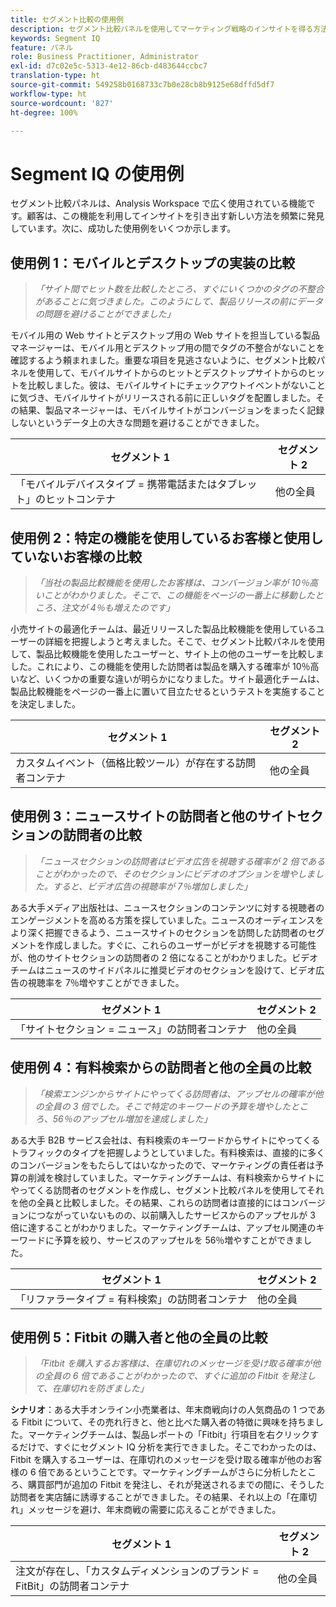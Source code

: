 ```yaml
---
title: セグメント比較の使用例
description: セグメント比較パネルを使用してマーケティング戦略のインサイトを得る方法に関する実際の使用例を説明します。
keywords: Segment IQ
feature: パネル
role: Business Practitioner, Administrator
exl-id: d7c02e5c-5313-4e12-86cb-d483644ccbc7
translation-type: ht
source-git-commit: 549258b0168733c7b0e28cb8b9125e68dffd5df7
workflow-type: ht
source-wordcount: '827'
ht-degree: 100%

---
```


# Segment IQ の使用例

セグメント比較パネルは、Analysis Workspace で広く使用されている機能です。顧客は、この機能を利用してインサイトを引き出す新しい方法を頻繁に発見しています。次に、成功した使用例をいくつか示します。

## 使用例 1：モバイルとデスクトップの実装の比較

> *「サイト間でヒット数を比較したところ、すぐにいくつかのタグの不整合があることに気づきました。このようにして、製品リリースの前にデータの問題を避けることができました」*

モバイル用の Web サイトとデスクトップ用の Web サイトを担当している製品マネージャーは、モバイル用とデスクトップ用の間でタグの不整合がないことを確認するよう頼まれました。重要な項目を見逃さないように、セグメント比較パネルを使用して、モバイルサイトからのヒットとデスクトップサイトからのヒットを比較しました。彼は、モバイルサイトにチェックアウトイベントがないことに気づき、モバイルサイトがリリースされる前に正しいタグを配置しました。その結果、製品マネージャーは、モバイルサイトがコンバージョンをまったく記録しないというデータ上の大きな問題を避けることができました。

| セグメント 1 | セグメント 2 |
|--- |--- |
| 「モバイルデバイスタイプ = 携帯電話またはタブレット」のヒットコンテナ | 他の全員 |

## 使用例 2：特定の機能を使用しているお客様と使用していないお客様の比較

> *「当社の製品比較機能を使用したお客様は、コンバージョン率が 10％高いことがわかりました。そこで、この機能をページの一番上に移動したところ、注文が 4％も増えたのです」*

小売サイトの最適化チームは、最近リリースした製品比較機能を使用しているユーザーの詳細を把握しようと考えました。そこで、セグメント比較パネルを使用して、製品比較機能を使用したユーザーと、サイト上の他のユーザーを比較しました。これにより、この機能を使用した訪問者は製品を購入する確率が 10％高いなど、いくつかの重要な違いが明らかになりました。サイト最適化チームは、製品比較機能をページの一番上に置いて目立たせるというテストを実施することを決定しました。

| セグメント 1 | セグメント 2 |
|--- |--- |
| カスタムイベント（価格比較ツール）が存在する訪問者コンテナ | 他の全員 |

## 使用例 3：ニュースサイトの訪問者と他のサイトセクションの訪問者の比較

> *「ニュースセクションの訪問者はビデオ広告を視聴する確率が 2 倍であることがわかったので、そのセクションにビデオのオプションを増やしました。すると、ビデオ広告の視聴率が 7％増加しました」*

ある大手メディア出版社は、ニュースセクションのコンテンツに対する視聴者のエンゲージメントを高める方策を探していました。ニュースのオーディエンスをより深く把握できるよう、ニュースサイトのセクションを訪問した訪問者のセグメントを作成しました。すぐに、これらのユーザーがビデオを視聴する可能性が、他のサイトセクションの訪問者の 2 倍になることがわかりました。ビデオチームはニュースのサイドパネルに推奨ビデオのセクションを設けて、ビデオ広告の視聴率を 7％増やすことができました。

| セグメント 1 | セグメント 2 |
|--- |--- |
| 「サイトセクション = ニュース」の訪問者コンテナ | 他の全員 |

## 使用例 4：有料検索からの訪問者と他の全員の比較

> *「検索エンジンからサイトにやってくる訪問者は、アップセルの確率が他の全員の 3 倍でした。そこで特定のキーワードの予算を増やしたところ、56％のアップセル増加を達成しました」*

ある大手 B2B サービス会社は、有料検索のキーワードからサイトにやってくるトラフィックのタイプを把握しようとしていました。有料検索は、直接的に多くのコンバージョンをもたらしてはいなかったので、マーケティングの責任者は予算の削減を検討していました。マーケティングチームは、有料検索からサイトにやってくる訪問者のセグメントを作成し、セグメント比較パネルを使用してそれを他の全員と比較しました。その結果、これらの訪問者は直接的にはコンバージョンにつながっていないものの、以前購入したサービスからのアップセルが 3 倍に達することがわかりました。マーケティングチームは、アップセル関連のキーワードに予算を絞り、サービスのアップセルを 56％増やすことができました。

| セグメント 1 | セグメント 2 |
|--- |--- |
| 「リファラータイプ = 有料検索」の訪問者コンテナ | 他の全員 |

## 使用例 5：Fitbit の購入者と他の全員の比較

> *「Fitbit を購入するお客様は、在庫切れのメッセージを受け取る確率が他の全員の 6 倍であることがわかったので、すぐに追加の Fitbit を発注して、在庫切れを防ぎました」*

**シナリオ**：ある大手オンライン小売業者は、年末商戦向けの人気商品の 1 つである Fitbit について、その売れ行きと、他と比べた購入者の特徴に興味を持ちました。マーケティングチームは、製品レポートの「Fitbit」行項目を右クリックするだけで、すぐにセグメント IQ 分析を実行できました。そこでわかったのは、Fitbit を購入するユーザーは、在庫切れのメッセージを受け取る確率が他のお客様の 6 倍であるということです。マーケティングチームがさらに分析したところ、購買部門が追加の Fitbit を発注し、それが発送されるまでの間に、そうした訪問者を実店舗に誘導することができました。その結果、それ以上の「在庫切れ」メッセージを避け、年末商戦の需要に応えることができました。

| セグメント 1 | セグメント 2 |
|--- |--- |
| 注文が存在し、「カスタムディメンションのブランド = FitBit」の訪問者コンテナ | 他の全員 |
